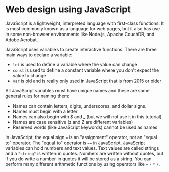 # **Web design using JavaScript**

JavaScript is a lightweight, interpreted language with first-class functions. It is most commonly known as a language for web pages, but it also has use in some non-browser environments like Node.js, Apache CouchDB, and Adobe Acrobat.

JavaScript uses variables to create interactive functions. There are three main ways to declare a variable:

- `let` is used to define a variable where the value can change
- `const` is used to define a constant variable where you don't expect the value to change
- `var` is old and is really only used in JavaScript that is from 2015 or older

All JavaScript variables must have unique names and these are some general rules for naming them:

- Names can contain letters, digits, underscores, and dollar signs.
- Names must begin with a letter
- Names can also begin with $ and _ (but we will not use it in this tutorial)
- Names are case sensitive (z and Z are different variables)
- Reserved words (like JavaScript keywords) cannot be used as names

In JavaScript, the equal sign `=` is an "assignment" operator, not an "equal to" operator. The "equal to" operator is `==` in JavaScript. JavaScript variables can hold numbers and text values. Text values are called strings and a `"string"` is written in quotes. Numbers are written without quotes, but if you do write a number in quotes it will be stored as a string. You can perform many different arithmetic functions by using operators like `+` `-` `*` `/`.
